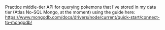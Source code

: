 Practice middle-tier API for querying pokemons that I've stored in my data tier (Atlas No-SQL Mongo, at the moment) using the guide here: https://www.mongodb.com/docs/drivers/node/current/quick-start/connect-to-mongodb/ 
